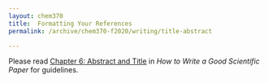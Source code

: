 ```yaml
---
layout: chem370
title:  Formatting Your References
permalink: /archive/chem370-f2020/writing/title-abstract

---
```


Please read [Chapter 6:
Abstract and Title](https://www.spiedigitallibrary.org/ebooks/PM/How-to-Write-a-Good-Scientific-Paper/6/Abstract-and-Title/10.1117/3.2317707.ch6) in *How to Write a Good Scientific Paper* for guidelines.
